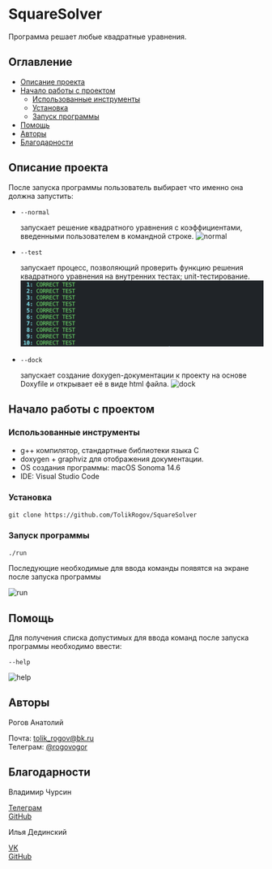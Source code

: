 # SquareSolver

Программа решает любые квадратные уравнения.

## Оглавление

- [Описание проекта](#описание-проекта)
- [Начало работы с проектом](#начало-работы-с-проектом)
  - [Использованные инструменты](#использованные-инструменты)
  - [Установка](#установка)
  - [Запуск программы](#запуск-программы)
- [Помощь](#помощь)
- [Авторы](#авторы)
- [Благодарности](#благодарности)

## Описание проекта

После запуска программы пользователь выбирает что именно она должна запустить:

- ```
  --normal
  ```
  запускает решение квадратного уравнения с коэффициентами, введенными пользователем в командной строке.
  ![normal](documentation/extra-files/normal.png)
- ```
  --test
  ```
  запускает процесс, позволяющий проверить функцию решения квадратного уравнения на внутренних тестах; unit-тестирование.
  ![test](documentation/extra-files/test.png)
- ```
  --dock
  ```
  запускает создание doxygen-документации к проекту на основе Doxyfile и открывает её в виде html файла.
  ![dock](documentation/extra-files/dock.png)

## Начало работы с проектом

### Использованные инструменты

- g++ компилятор, стандартные библиотеки языка C
- doxygen + graphviz для отображения документации.
- OS создания программы: macOS Sonoma 14.6
- IDE: Visual Studio Code

### Установка

```
git clone https://github.com/TolikRogov/SquareSolver
```

### Запуск программы

```
./run
```

Последующие необходимые для ввода команды появятся на экране после запуска программы

![run](documentation/extra-files/run.png)

## Помощь

Для получения списка допустимых для ввода команд после запуска программы необходимо ввести:

```
--help
```

![help](documentation/extra-files/help.png)

## Авторы

Рогов Анатолий

Почта: [tolik_rogov@bk.ru](mailto:tolik_rogov@bk.ru) <br>
Телеграм: [@rogovogor](https://t.me/rogovogor)

## Благодарности

Владимир Чурсин

[Телеграм](https://t.me/amlolaalready) <br>
[GitHub](https://github.com/Amlola)

Илья Дединский

[VK](https://vk.com/ded32_ru) <br>
[GitHub](https://github.com/ded32)
